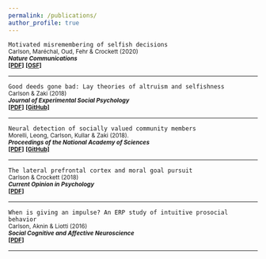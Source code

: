 ```yaml
---
permalink: /publications/
author_profile: true
---
```

`Motivated misremembering of selfish decisions`  
<sub>Carlson, Maréchal, Oud, Fehr & Crockett (2020)  
 *<b>Nature Communications</b>*  <br />[<b>[PDF]</b>](https://rdcu.be/b3UvR) [<b>[OSF]</b>](https://osf.io/pzwt7/) </sub>

---

`Good deeds gone bad: Lay theories of altruism and selfishness`    
<sub>Carlson & Zaki (2018)  
*<b>Journal of Experimental Social Psychology</b>* <br />[<b>[PDF]</b>](http://ssnl.stanford.edu/sites/default/files/pdf/carlsonZaki_layTheories_inpress_0.pdf?width=85%&height=85%&iframe=true) [<b>[GitHub]</b>](https://github.com/carlsonrw/layTheories_altruism)</sub>  

---
 
`Neural detection of socially valued community members`  
<sub>Morelli, Leong, Carlson, Kullar & Zaki (2018).  
*<b>Proceedings of the National Academy of Sciences</b>*  <br />[<b>[PDF]</b>](http://ssnl.stanford.edu/sites/default/files/pdf/Morelli%20et%20al_2018_PNAS.pdf?width=85%&height=85%&iframe=true) [<b>[GitHub]</b>](https://github.com/esclabUIC/NetworkFMRI)</sub> 

---
 
`The lateral prefrontal cortex and moral goal pursuit`   
<sub>Carlson & Crockett (2018)  
*<b>Current Opinion in Psychology</b>*  <br />[<b>[PDF]</b>](https://static1.squarespace.com/static/538ca3ade4b090f9ef331978/t/5bc8db67e5e5f0da97432b84/1539890024330/1-s2.0-S2352250X18300034-main.pdf)</sub>  
 
---
 
`When is giving an impulse? An ERP study of intuitive prosocial behavior`  
<sub>Carlson, Aknin & Liotti (2016)  
*<b>Social Cognitive and Affective Neuroscience</b>*  <br />[<b>[PDF]</b>](https://academic.oup.com/scan/article-pdf/11/7/1121/27103123/nsv077.pdf)</sub>  

---
 
